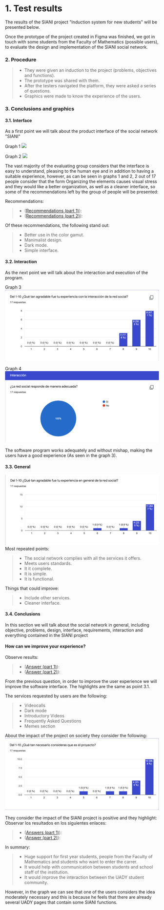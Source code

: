 # 1. Test results
The results of the SIANI project "Induction system for new students" will be presented below.

Once the prototype of the project created in Figma was finished, we got in touch with some students from the Faculty of Mathematics (possible users), to evaluate the design and implementation of the SIANI social network.

### 2. Procedure
> - They were given an induction to the project (problems, objectives and functions).
> - The prototype was shared with them.
> - After the testers navigated the platform, they were asked a series of questions.
> - Graphics were made to know the experience of the users.

### 3. Conclusions and graphics
#### 3.1. Interface
As a first point we will talk about the product interface of the social network "SIANI"

Graph 1
![](https://github.com/AndyTue/LIS/blob/ea204e9092a216729af8c02ba64f0ab92e338912/Imag%C3%A9nes/Interfaz%20(Respuestas)/Captura%20de%20Pantalla%202021-11-20%20a%20la(s)%2016.58.08.png)

Graph 2
![](https://github.com/AndyTue/LIS/blob/ea204e9092a216729af8c02ba64f0ab92e338912/Imag%C3%A9nes/Interfaz%20(Respuestas)/Captura%20de%20Pantalla%202021-11-20%20a%20la(s)%2016.59.59.png)

The vast majority of the evaluating group considers that the interface is easy to understand, pleasing to the human eye and in addition to having a suitable experience, however, as can be seen in graphs 1 and 2, 2 out of 17 people consider that the form Organizing the elements causes visual stress and they would like a better organization, as well as a cleaner interface, so some of the recommendations left by the group of people will be presented:

Recommendations:
> - ([Recommendations (part 1)](https://github.com/AndyTue/LIS/blob/7cf5e4d01b70572c7f1c5bf8d9c79054de11bc52/Imag%C3%A9nes/Interfaz%20(Respuestas)/Captura%20de%20Pantalla%202021-11-20%20a%20la(s)%2016.59.30.png "Click aquí")):
> - ([Recommendations (part 2)](https://github.com/AndyTue/LIS/blob/7cf5e4d01b70572c7f1c5bf8d9c79054de11bc52/Imag%C3%A9nes/Interfaz%20(Respuestas)/Captura%20de%20Pantalla%202021-11-20%20a%20la(s)%2016.59.37.png "Click aquí")):

Of these recommendations, the following stand out:
> - Better use in the color gamut.
> - Manimalist design.
> - Dark mode.
> - Simple interface.

#### 3.2. Interaction
As the next point we will talk about the interaction and execution of the program.

Graph 3
![](https://github.com/AndyTue/LIS/blob/ea204e9092a216729af8c02ba64f0ab92e338912/Imag%C3%A9nes/Interacci%C3%B3n%20(Respuestas)/Captura%20de%20Pantalla%202021-11-20%20a%20la(s)%2017.02.11.png)

Graph 4
![](https://github.com/AndyTue/LIS/blob/ea204e9092a216729af8c02ba64f0ab92e338912/Imag%C3%A9nes/Interacci%C3%B3n%20(Respuestas)/Captura%20de%20Pantalla%202021-11-20%20a%20la(s)%2017.01.56.png)

The software program works adequately and without mishap, making the users have a good experience (As seen in the graph 3).

#### 3.3. General 
![](https://github.com/AndyTue/LIS/blob/ea204e9092a216729af8c02ba64f0ab92e338912/Imag%C3%A9nes/General%20(Gr%C3%A1ficas)/Captura%20de%20Pantalla%202021-11-20%20a%20la(s)%2017.04.00.png) 
Most repeated points: 
> - The social network complies with all the services it offers.
> - Meets users standards.
> - It it complete.
> - It is simple.
> - It is functional. 

Things that could improve:
> - Include other services.
> - Cleaner interface.

#### 3.4. Conclusions
In this section we will talk about the social network in general, including objective, problems, design, interface, requirements, interaction and everything contained in the SIANI project

#### How can we improve your experience? 
Observe results:
> - ([Answer (part 1)](https://github.com/AndyTue/LIS/blob/7cf5e4d01b70572c7f1c5bf8d9c79054de11bc52/Imag%C3%A9nes/Conclusiones%20(Gr%C3%A1ficas)/Captura%20de%20Pantalla%202021-11-20%20a%20la(s)%2017.04.17.png "Click Here")):
> - ([Answer (part 2)](https://github.com/AndyTue/LIS/blob/7cf5e4d01b70572c7f1c5bf8d9c79054de11bc52/Imag%C3%A9nes/Conclusiones%20(Gr%C3%A1ficas)/Captura%20de%20Pantalla%202021-11-20%20a%20la(s)%2017.04.23.png "Click Here")):

From the previous question, in order to improve the user experience we will improve the software interface. The highlights are the same as point 3.1.

The services requested by users are the following: 

> - Videocalls
> - Dark mode
> - Introductory Videos
> - Frequently Asked Questions
> - Memes section

About the impact of the project on society they consider the following:
![](https://github.com/AndyTue/LIS/blob/ea204e9092a216729af8c02ba64f0ab92e338912/Imag%C3%A9nes/Conclusiones%20(Gr%C3%A1ficas)/Captura%20de%20Pantalla%202021-11-20%20a%20la(s)%2017.04.57.png) 

They consider the impact of the SIANI project is positive and they highlight:
Observar los resultados en los siguientes enlaces:
> - ([Answers (part 1)](https://github.com/AndyTue/LIS/blob/7cf5e4d01b70572c7f1c5bf8d9c79054de11bc52/Imag%C3%A9nes/Conclusiones%20(Gr%C3%A1ficas)/Captura%20de%20Pantalla%202021-11-20%20a%20la(s)%2017.08.29.png "Click Here")):
> - ([Answer (part 2)](https://github.com/AndyTue/LIS/blob/7cf5e4d01b70572c7f1c5bf8d9c79054de11bc52/Imag%C3%A9nes/Conclusiones%20(Gr%C3%A1ficas)/Captura%20de%20Pantalla%202021-11-20%20a%20la(s)%2017.08.35.png "Click Here")):

In summary:
> - Huge support for first year students, people from the Faculty of Mathematics and students who want to enter the carrer.
> - It would help with communication between students and school staff of the institution.
> - It would improve the interaction between the UADY student community.

However, in the graph we can see that one of the users considers the idea moderately necessary and this is because he feels that there are already several UADY pages that contain some SIANI functions.
